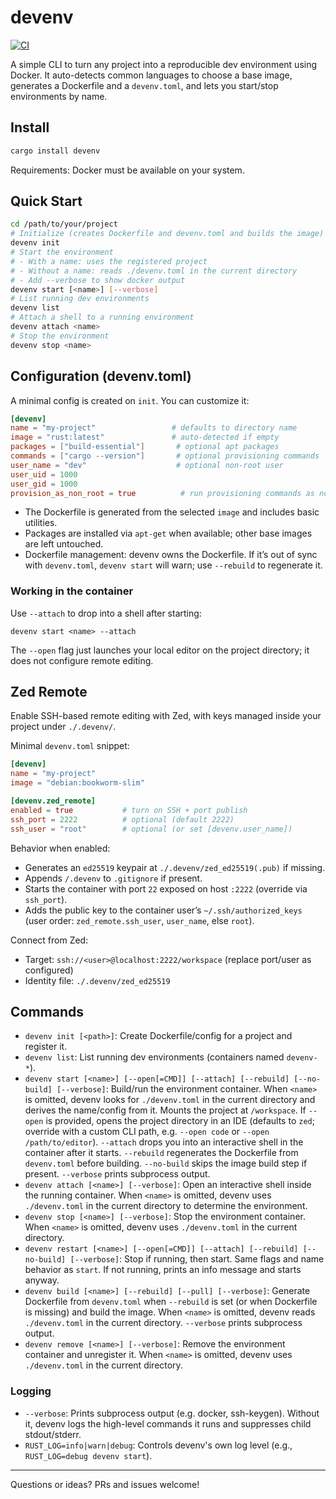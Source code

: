 # devenv

[![CI](https://github.com/petehayes102/devenv/actions/workflows/ci.yml/badge.svg)](https://github.com/petehayes102/devenv/actions/workflows/ci.yml)

A simple CLI to turn any project into a reproducible dev environment using Docker. It auto-detects common languages to choose a base image, generates a Dockerfile and a `devenv.toml`, and lets you start/stop environments by name.

## Install

```sh
cargo install devenv
```

Requirements: Docker must be available on your system.

## Quick Start

```sh
cd /path/to/your/project
# Initialize (creates Dockerfile and devenv.toml and builds the image)
devenv init
# Start the environment
# - With a name: uses the registered project
# - Without a name: reads ./devenv.toml in the current directory
# - Add --verbose to show docker output
devenv start [<name>] [--verbose]
# List running dev environments
devenv list
# Attach a shell to a running environment
devenv attach <name>
# Stop the environment
devenv stop <name>
```

## Configuration (devenv.toml)
A minimal config is created on `init`. You can customize it:

```toml
[devenv]
name = "my-project"                 # defaults to directory name
image = "rust:latest"               # auto-detected if empty
packages = ["build-essential"]       # optional apt packages
commands = ["cargo --version"]       # optional provisioning commands
user_name = "dev"                    # optional non-root user
user_uid = 1000
user_gid = 1000
provision_as_non_root = true          # run provisioning commands as non-root user (if available)
```

- The Dockerfile is generated from the selected `image` and includes basic utilities.
- Packages are installed via `apt-get` when available; other base images are left untouched.
- Dockerfile management: devenv owns the Dockerfile. If it’s out of sync with `devenv.toml`, `devenv start` will warn; use `--rebuild` to regenerate it.

### Working in the container

Use `--attach` to drop into a shell after starting:

```
devenv start <name> --attach
```

The `--open` flag just launches your local editor on the project directory; it does not configure remote editing.

## Zed Remote
Enable SSH-based remote editing with Zed, with keys managed inside your project under `./.devenv/`.

Minimal `devenv.toml` snippet:

```toml
[devenv]
name = "my-project"
image = "debian:bookworm-slim"

[devenv.zed_remote]
enabled = true           # turn on SSH + port publish
ssh_port = 2222          # optional (default 2222)
ssh_user = "root"        # optional (or set [devenv.user_name])
```

Behavior when enabled:
- Generates an `ed25519` keypair at `./.devenv/zed_ed25519(.pub)` if missing.
- Appends `/.devenv` to `.gitignore` if present.
- Starts the container with port `22` exposed on host `:2222` (override via `ssh_port`).
- Adds the public key to the container user’s `~/.ssh/authorized_keys` (user order: `zed_remote.ssh_user`, `user_name`, else `root`).

Connect from Zed:
- Target: `ssh://<user>@localhost:2222/workspace` (replace port/user as configured)
- Identity file: `./.devenv/zed_ed25519`

## Commands
- `devenv init [<path>]`: Create Dockerfile/config for a project and register it.
- `devenv list`: List running dev environments (containers named `devenv-*`).
- `devenv start [<name>] [--open[=CMD]] [--attach] [--rebuild] [--no-build] [--verbose]`: Build/run the environment container. When `<name>` is omitted, devenv looks for `./devenv.toml` in the current directory and derives the name/config from it. Mounts the project at `/workspace`. If `--open` is provided, opens the project directory in an IDE (defaults to `zed`; override with a custom CLI path, e.g. `--open code` or `--open /path/to/editor`). `--attach` drops you into an interactive shell in the container after it starts. `--rebuild` regenerates the Dockerfile from `devenv.toml` before building. `--no-build` skips the image build step if present. `--verbose` prints subprocess output.
- `devenv attach [<name>] [--verbose]`: Open an interactive shell inside the running container. When `<name>` is omitted, devenv uses `./devenv.toml` in the current directory to determine the environment.
- `devenv stop [<name>] [--verbose]`: Stop the environment container. When `<name>` is omitted, devenv uses `./devenv.toml` in the current directory.
- `devenv restart [<name>] [--open[=CMD]] [--attach] [--rebuild] [--no-build] [--verbose]`: Stop if running, then start. Same flags and name behavior as `start`. If not running, prints an info message and starts anyway.
- `devenv build [<name>] [--rebuild] [--pull] [--verbose]`: Generate Dockerfile from `devenv.toml` when `--rebuild` is set (or when Dockerfile is missing) and build the image. When `<name>` is omitted, devenv reads `./devenv.toml` in the current directory. `--verbose` prints subprocess output.
- `devenv remove [<name>] [--verbose]`: Remove the environment container and unregister it. When `<name>` is omitted, devenv uses `./devenv.toml` in the current directory.

### Logging
- `--verbose`: Prints subprocess output (e.g. docker, ssh-keygen). Without it, devenv logs the high-level commands it runs and suppresses child stdout/stderr.
- `RUST_LOG=info|warn|debug`: Controls devenv's own log level (e.g., `RUST_LOG=debug devenv start`).

---

Questions or ideas? PRs and issues welcome!
